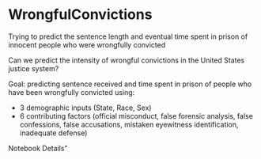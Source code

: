 # WrongfulConvictions
Trying to predict the sentence length and eventual time spent in prison of innocent people who were wrongfully convicted 

Can we predict the intensity of wrongful convictions in the United States justice system?

Goal: predicting sentence received and time spent in prison of people who have been wrongfully convicted using:
  - 3 demographic inputs (State, Race, Sex)
  - 6 contributing factors (official misconduct, false forensic analysis, false confessions, false accusations, mistaken eyewitness identification, inadequate defense)

Notebook Details"
